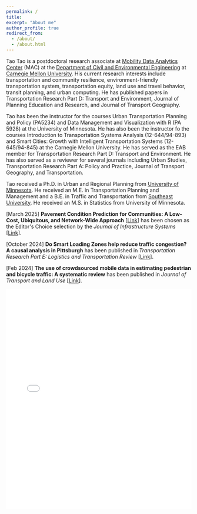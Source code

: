 ```yaml
---
permalink: /
title: 
excerpt: "About me"
author_profile: true
redirect_from: 
  - /about/
  - /about.html
---
```


Tao Tao is a postdoctoral research associate at [Mobility Data Analytics Center](https://mac.heinz.cmu.edu/) (MAC) at the [Department of Civil and Environmental Engineering](https://cee.engineering.cmu.edu/) at [Carnegie Mellon University](https://www.cmu.edu/).  His current research interests include transportation and community resilience, environment-friendly transportation system, transportation equity, land use and travel behavior, transit planning, and urban computing.  He has published papers in Transportation Research Part D: Transport and Environment, Journal of Planning Education and Research, and Journal of Transport Geography.
  
Tao has been the instructor for the courses Urban Transportation Planning and Policy (PA5234) and Data Management and Visualization with R (PA 5928) at the University of Minnesota. He has also been the instructor fo the courses Introduction to Transportation Systems Analysis (12-644/94-893) and Smart Cities: Growth with Intelligent Transportation Systems (12-645/94-845) at the Carnegie Mellon University. He has served as the EAB member for Transportation Research Part D: Transport and Environment. He has also served as a reviewer for several journals including Urban Studies, Transportation Research Part A: Policy and Practice, Journal of Transport Geography, and Transportation.
  
Tao received a Ph.D. in Urban and Regional Planning from [University of Minnesota](https://twin-cities.umn.edu/). He received an M.E. in Transportation Planning and Management and a B.E. in Traffic and Transportation from [Southeast University](https://www.seu.edu.cn/english/). He received an M.S. in Statistics from University of Minnesota.  

[March 2025] **Pavement Condition Prediction for Communities: A Low-Cost, Ubiquitous, and Network-Wide Approach** [[Link](https://doi.org/10.1061/JITSE4.ISENG-2378)] has been chosen as the Editor's Choice selection by the *Journal of Infrastructure Systems* [[Link](https://ascelibrary.org/journal/jitse4)].  

[October 2024] **Do Smart Loading Zones help reduce traffic congestion? A causal analysis in Pittsburgh** has been published in *Transportation Research Part E: Logistics and Transportation Review* [[Link](https://doi.org/10.1016/j.tra.2023.103924)].  

[Feb 2024] **The use of crowdsourced mobile data in estimating pedestrian and bicycle traffic: A systematic review** has been published in *Journal of Transport and Land Use* [[Link](https://doi.org/10.1016/j.tre.2024.103796)].  

<iframe src='../files/publist.html' width="100%" height="600px" frameborder="0"></iframe>